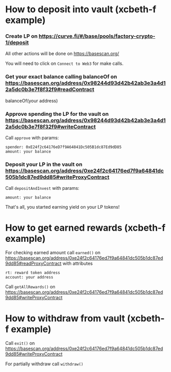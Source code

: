# How to deposit into vault (xcbeth-f  example)

### Create LP on https://curve.fi/#/base/pools/factory-crypto-1/deposit

All other actions will be done on https://basescan.org/

You will need to click on `Connect to Web3` for make calls.

### Get your exact balance calling balanceOf on https://basescan.org/address/0x98244d93d42b42ab3e3a4d12a5dc0b3e7f8f32f9#readContract

balanceOf(your address)

### Approve spending the LP for the vault on https://basescan.org/address/0x98244d93d42b42ab3e3a4d12a5dc0b3e7f8f32f9#writeContract

Call `approve` with params:
```
spender: 0xE24f2c64176eD7f9A64841Dc505B1dc87Ed9dD85
amount: your balance
```


### Deposit your LP in the vault on https://basescan.org/address/0xe24f2c64176ed7f9a64841dc505b1dc87ed9dd85#writeProxyContract
Call `depositAndInvest` with params:
```
amount: your balance
```

That's all, you started earning yield on your LP tokens!


# How to get earned rewards (xcbeth-f example)

For checking earned amount call `earned()` on https://basescan.org/address/0xe24f2c64176ed7f9a64841dc505b1dc87ed9dd85#readProxyContract
with attributes
```
rt: reward token address
account: your address
```

Call `getAllRewards()` on https://basescan.org/address/0xe24f2c64176ed7f9a64841dc505b1dc87ed9dd85#writeProxyContract

# How to withdraw from vault (xcbeth-f example)


Call `exit()` on https://basescan.org/address/0xe24f2c64176ed7f9a64841dc505b1dc87ed9dd85#writeProxyContract

For partially withdraw call `withdraw()`
